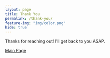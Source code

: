 ```yaml
---
layout: page
title: Thank You
permalink: /thank-you/
feature-img: "img/color.png"
hide: true
---
```


Thanks for reaching out! I'll get back to you ASAP.

<a href="http://www.resurgens.io/">Main Page</a>
